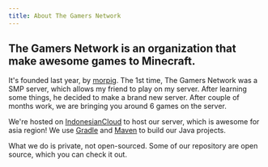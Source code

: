```yaml
---
title: About The Gamers Network
---
```

The Gamers Network is an organization that make awesome games to Minecraft.
---
It's founded last year, by [morpig](https://github.com/morpig). The 1st time, The Gamers Network was a SMP server, which
allows my friend to play on my server. After learning some things, he decided to make a brand new server.
After couple of months work, we are bringing you around 6 games on the server.

We're hosted on [IndonesianCloud](http://indonesiancloud.com) to host our server, which is awesome for asia region!
We use [Gradle](http://www.gradle.org/) and [Maven](http://apache.maven.oeg) to build our Java projects.

What we do is private, not open-sourced. Some of our repository are open source, which you can check it out.
